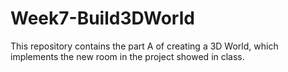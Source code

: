 # Week7-Build3DWorld
This repository contains the part A of creating a 3D World, which implements the new room in the project showed in class.



